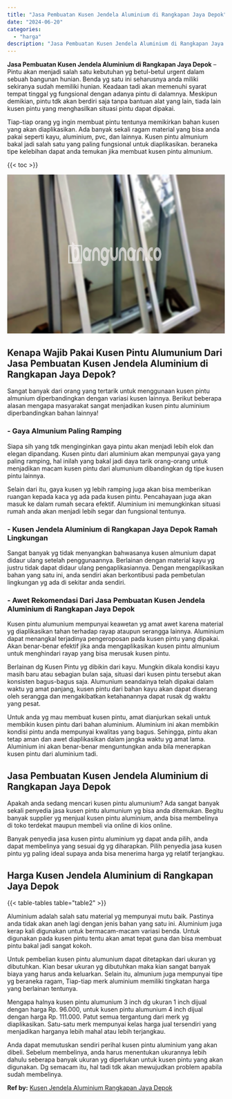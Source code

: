 ```yaml
---
title: "Jasa Pembuatan Kusen Jendela Aluminium di Rangkapan Jaya Depok"
date: "2024-06-20"
categories: 
  - "harga"
description: "Jasa Pembuatan Kusen Jendela Aluminium di Rangkapan Jaya Depok. Anda dapat memutuskan sendiri perihal kusen pintu aluminium yang akan dibeli. Sebelum membeli..."
---
```


**Jasa Pembuatan Kusen Jendela Aluminium di Rangkapan Jaya Depok** – Pintu akan menjadi salah satu kebutuhan yg betul-betul urgent dalam sebuah bangunan hunian. Benda yg satu ini seharusnya anda miliki sekiranya sudah memiliki hunian. Keadaan tadi akan memenuhi syarat tempat tinggal yg fungsional dengan adanya pintu di dalamnya. Meskipun demikian, pintu tdk akan berdiri saja tanpa bantuan alat yang lain, tiada lain kusen pintu yang menghasilkan situasi pintu dapat dipakai.

Tiap-tiap orang yg ingin membuat pintu tentunya memikirkan bahan kusen yang akan diaplikasikan. Ada banyak sekali ragam material yang bisa anda pakai seperti kayu, aluminium, pvc, dan lainnya. Kusen pintu almunium bakal jadi salah satu yang paling fungsional untuk diaplikasikan. beraneka tipe kelebihan dapat anda temukan jika membuat kusen pintu almunium.

{{< toc >}}

![Jasa Pembuatan Kusen Jendela Aluminium di Rangkapan Jaya Depok](/images/harga-kusen-jendela-alumunium-22.png)

## Kenapa Wajib Pakai Kusen Pintu Alumunium Dari Jasa Pembuatan Kusen Jendela Aluminium di Rangkapan Jaya Depok?

Sangat banyak dari orang yang tertarik untuk menggunaan kusen pintu almunium diperbandingkan dengan variasi kusen lainnya. Berikut beberapa alasan mengapa masyarakat sangat menjadikan kusen pintu aluminium diperbandingkan bahan lainnya!

### \- Gaya Almunium Paling Ramping

Siapa sih yang tdk menginginkan gaya pintu akan menjadi lebih elok dan elegan dipandang. Kusen pintu dari aluminium akan mempunyai gaya yang paling ramping, hal inilah yang bakal jadi daya tarik orang-orang untuk menjadikan macam kusen pintu dari alumunium dibandingkan dg tipe kusen pintu lainnya.

Selain dari itu, gaya kusen yg lebih ramping juga akan bisa memberikan ruangan kepada kaca yg ada pada kusen pintu. Pencahayaan juga akan masuk ke dalam rumah secara efektif. Aluminium ini memungkinkan situasi rumah anda akan menjadi lebih segar dan fungsional tentunya.

### \- Kusen Jendela Aluminium di Rangkapan Jaya Depok Ramah Lingkungan

Sangat banyak yg tidak menyangkan bahwasanya kusen almunium dapat didaur ulang setelah penggunaannya. Berlainan dengan material kayu yg justru tidak dapat didaur ulang pengaplikasiannya. Dengan mengaplikasikan bahan yang satu ini, anda sendiri akan berkontibusi pada pembetulan lingkungan yg ada di sekitar anda sendiri.

### \- Awet Rekomendasi Dari Jasa Pembuatan Kusen Jendela Aluminium di Rangkapan Jaya Depok

Kusen pintu alumunium mempunyai keawetan yg amat awet karena material yg diaplikasikan tahan terhadap rayap ataupun serangga lainnya. Aluminium dapat menangkal terjadinya pengeroposan pada kusen pintu yang dipakai. Akan benar-benar efektif jika anda mengaplikasikan kusen pintu almunium untuk menghindari rayap yang bisa merusak kusen pintu.

Berlainan dg Kusen Pintu yg dibikin dari kayu. Mungkin dikala kondisi kayu masih baru atau sebagian bulan saja, situasi dari kusen pintu tersebut akan konsisten bagus-bagus saja. Alumunium seandainya telah dipakai dalam waktu yg amat panjang, kusen pintu dari bahan kayu akan dapat diserang oleh serangga dan mengakibatkan ketahanannya dapat rusak dg waktu yang pesat.

Untuk anda yg mau membuat kusen pintu, amat dianjurkan sekali untuk membikin kusen pintu dari bahan aluminium. Aluminium ini akan membikin kondisi pintu anda mempunyai kwalitas yang bagus. Sehingga, pintu akan tetap aman dan awet diaplikasikan dalam jangka waktu yg amat lama. Aluminium ini akan benar-benar menguntungkan anda bila menerapkan kusen pintu dari aluminium tadi.

## Jasa Pembuatan Kusen Jendela Aluminium di Rangkapan Jaya Depok

Apakah anda sedang mencari kusen pintu alumunium? Ada sangat banyak sekali penyedia jasa kusen pintu alumunium yg bisa anda ditemukan. Begitu banyak supplier yg menjual kusen pintu aluminium, anda bisa membelinya di toko terdekat maupun membeli via online di kios online.

Banyak penyedia jasa kusen pintu aluminium yg dapat anda pilih, anda dapat membelinya yang sesuai dg yg diharapkan. Pilih penyedia jasa kusen pintu yg paling ideal supaya anda bisa menerima harga yg relatif terjangkau.

## Harga Kusen Jendela Aluminium di Rangkapan Jaya Depok

{{< table-tables table="table2" >}}

Aluminium adalah salah satu material yg mempunyai mutu baik. Pastinya anda tidak akan aneh lagi dengan jenis bahan yang satu ini. Aluminium juga kerap kali digunakan untuk bermacam-macam variasi benda. Untuk digunakan pada kusen pintu tentu akan amat tepat guna dan bisa membuat pintu bakal jadi sangat kokoh.

Untuk pembelian kusen pintu alumunium dapat ditetapkan dari ukuran yg dibutuhkan. Kian besar ukuran yg dibutuhkan maka kian sangat banyak biaya yang harus anda keluarkan. Selain itu, almunium juga mempunyai tipe yg beraneka ragam, Tiap-tiap merk aluminium memiliki tingkatan harga yang berlainan tentunya.

Mengapa halnya kusen pintu alumunium 3 inch dg ukuran 1 inch dijual dengan harga Rp. 96.000, untuk kusen pintu alumunium 4 inch dijual dengan harga Rp. 111.000. Patut semua tergantung dari merk yg diaplikasikan. Satu-satu merk mempunyai kelas harga jual tersendiri yang menjadikan harganya lebih mahal atau lebih terjangkau.

Anda dapat memutuskan sendiri perihal kusen pintu aluminium yang akan dibeli. Sebelum membelinya, anda harus menentukan ukurannya lebih dahulu seberapa banyak ukuran yg diperlukan untuk kusen pintu yang akan digunakan. Dg semacam itu, hal tadi tdk akan mewujudkan problem apabila sudah membelinya.

**Ref by:** [Kusen Jendela Aluminium Rangkapan Jaya Depok](https://id.wikipedia.org/wiki/Kusen)
